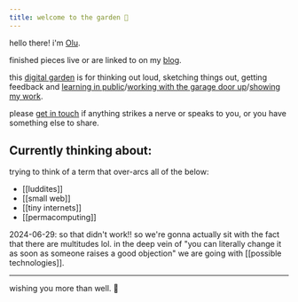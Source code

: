 ```yaml
---
title: welcome to the garden 🌿
---
```

hello there! i'm [Olu](https://olu.online/about).

finished pieces live or are linked to on my [blog](https://olu.online/blog). 

this [digital garden](https://maggieappleton.com/garden-history) is for thinking out loud, sketching things out, getting feedback and [learning in public](https://www.swyx.io/learn-in-public)/[working with the garage door up](https://notes.andymatuschak.org/zCMhncA1iSE74MKKYQS5PBZ)/[showing my work](https://austinkleon.com/show-your-work/). 

please [get in touch](https://olu.online/contact) if anything strikes a nerve or speaks to you, or you have something else to share.

## Currently thinking about:

trying to think of a term that over-arcs all of the below:

- [[luddites]]
- [[small web]]
- [[tiny internets]]
- [[permacomputing]]

2024-06-29: so that didn't work!! so we're gonna actually sit with the fact that there are multitudes lol. in the deep vein of "you can literally change it as soon as someone raises a good objection" we are going with [[possible technologies]].

--- 

wishing you more than well. 💟
